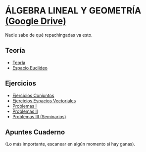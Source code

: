 # ÁLGEBRA LINEAL Y GEOMETRÍA [(Google Drive)](https://drive.google.com/drive/u/0/folders/1VbhuK_IOkayp7K5o7DebyamBOo2CdCup)
Nadie sabe de qué repachingadas va esto.

## Teoría
  - [Teoría](https://drive.google.com/file/d/1_00X0oVFWlhz1PPiYHs0AUVSqFAGFPOj/view)
  - [Espacio Euclideo](https://drive.google.com/file/d/1lFzKkzkmvn_i9nibo_HPxoi9SXK84j0J/view)

## Ejercicios
  - [Ejercicios Conjuntos](https://drive.google.com/file/d/1RoWH4C7bPhZNF8Ej5w51OwKAuWCBYdgw/view)
  - [Ejercicios Espacios Vectoriales](https://drive.google.com/file/d/1fT6A0o6ql9W2QytOYyhZaPoWBEIraLVJ/view)
  - [Problemas I](https://drive.google.com/file/d/1GjFeCKywrRw9uNIPMdo9VnOMbTZZALkA/view)
  - [Problemas II](https://drive.google.com/file/d/1DQW6-0y0-4mk_gp_7dINGgUvj1Sh5xlL/view)
  - [Problemas III (Seminarios)](https://drive.google.com/file/d/1wswaSWAWBF-AqZwtWExKV3H4z9fF2SQS/view)

## Apuntes Cuaderno
(Lo más importante, escanear en algún momento si hay ganas).